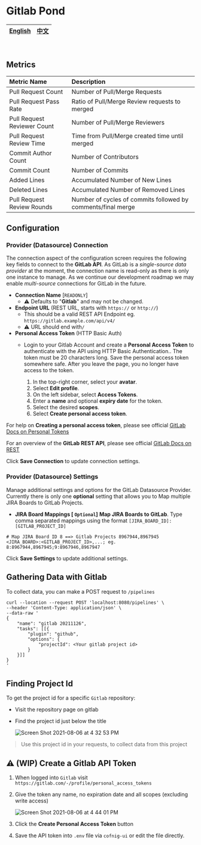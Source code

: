 # Gitlab Pond

<div align="center">

| [English](README.md) | [中文](README-zh-CN.md) |
| --- | --- |

</div>

<br>

## Metrics

Metric Name | Description
:------------ | :-------------
Pull Request Count | Number of Pull/Merge Requests
Pull Request Pass Rate | Ratio of Pull/Merge Review requests to merged
Pull Request Reviewer Count | Number of Pull/Merge Reviewers
Pull Request Review Time | Time from Pull/Merge created time until merged
Commit Author Count | Number of Contributors
Commit Count | Number of Commits
Added Lines | Accumulated Number of New Lines
Deleted Lines | Accumulated Number of Removed Lines
Pull Request Review Rounds | Number of cycles of commits followed by comments/final merge

## Configuration

### Provider (Datasource) Connection
The connection aspect of the configuration screen requires the following key fields to connect to the **GitLab API**. As GitLab is a _single-source data provider_ at the moment, the connection name is read-only as there is only one instance to manage. As we continue our development roadmap we may enable _multi-source_ connections for GitLab in the future.

- **Connection Name** [`READONLY`]
  - ⚠️ Defaults to "**Gitlab**" and may not be changed.
- **Endpoint URL** (REST URL, starts with `https://` or `http://`)
  - This should be a valid REST API Endpoint eg. `https://gitlab.example.com/api/v4/`
  - ⚠️ URL should end with`/`
- **Personal Access Token** (HTTP Basic Auth)
  - Login to your Gitlab Account and create a **Personal Access Token** to authenticate with the API using HTTP Basic Authentication.. The token must be 20 characters long. Save the personal access token somewhere safe. After you leave the page, you no longer have access to the token.

    1. In the top-right corner, select your **avatar**.
    2. Select **Edit profile**.
    3. On the left sidebar, select **Access Tokens**.
    4. Enter a **name** and optional **expiry date** for the token.
    5. Select the desired **scopes**.
    6. Select **Create personal access token**.

For help on **Creating a personal access token**, please see official [GitLab Docs on Personal Tokens](https://docs.gitlab.com/ee/user/profile/personal_access_tokens.html)
    
For an overview of the **GitLab REST API**, please see official [GitLab Docs on REST](https://docs.gitlab.com/ee/development/documentation/restful_api_styleguide.html#restful-api)
    
Click **Save Connection** to update connection settings.
    
### Provider (Datasource) Settings
Manage additional settings and options for the GitLab Datasource Provider. Currently there is only one **optional** setting that allows you to Map multiple JIRA Boards to GitLab Projects.

- **JIRA Board Mappings [ `Optional`]**
**Map JIRA Boards to GitLab**. Type comma separated mappings using the format `[JIRA_BOARD_ID]:[GITLAB_PROJECT_ID]`
```
# Map JIRA Board ID 8 ==> Gitlab Projects 8967944,8967945
<JIRA_BOARD>:<GITLAB_PROJECT_ID>,...; eg. 8:8967944,8967945;9:8967946,8967947
```
Click **Save Settings** to update additional settings.

## Gathering Data with Gitlab

To collect data, you can make a POST request to `/pipelines`

```
curl --location --request POST 'localhost:8080/pipelines' \
--header 'Content-Type: application/json' \
--data-raw '
{
    "name": "gitlab 20211126",
    "tasks": [[{
        "plugin": "github",
        "options": {
            "projectId": <Your gitlab project id>
        }
    }]]
}
'
```

## Finding Project Id

To get the project id for a specific `Gitlab` repository:
- Visit the repository page on gitlab
- Find the project id just below the title

  ![Screen Shot 2021-08-06 at 4 32 53 PM](https://user-images.githubusercontent.com/3789273/128568416-a47b2763-51d8-4a6a-8a8b-396512bffb03.png)

> Use this project id in your requests, to collect data from this project

## ⚠️ (WIP) Create a Gitlab API Token <a id="gitlab-api-token"></a>

1. When logged into `Gitlab` visit `https://gitlab.com/-/profile/personal_access_tokens`
2. Give the token any name, no expiration date and all scopes (excluding write access)

    ![Screen Shot 2021-08-06 at 4 44 01 PM](https://user-images.githubusercontent.com/3789273/128569148-96f50d4e-5b3b-4110-af69-a68f8d64350a.png)

3. Click the **Create Personal Access Token** button
4. Save the API token into `.env` file via `cofnig-ui` or edit the file directly.

